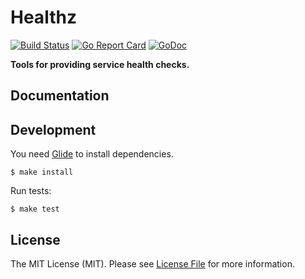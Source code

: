 # Healthz

[![Build Status](https://img.shields.io/travis/sagikazarmark/healthz.svg?style=flat-square)](https://travis-ci.org/sagikazarmark/healthz)
[![Go Report Card](https://goreportcard.com/badge/github.com/sagikazarmark/healthz?style=flat-square)](https://goreportcard.com/report/github.com/sagikazarmark/healthz)
[![GoDoc](http://img.shields.io/badge/godoc-reference-5272B4.svg?style=flat-square)](https://godoc.org/github.com/sagikazarmark/healthz)

**Tools for providing service health checks.**


## Documentation


## Development

You need [Glide](http://glide.sh/) to install dependencies.

`$ make install`

Run tests:

`$ make test`


## License

The MIT License (MIT). Please see [License File](LICENSE) for more information.
